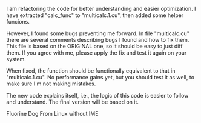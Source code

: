 I am refactoring the code for better understanding and easier optimization.
I have extracted "calc_func" to "multicalc.1.cu", then added some helper funcions.

However, I found some bugs preventing me forward.
In file "multicalc.cu" there are several comments describing bugs I found and how to fix them. 
This file is based on the ORIGINAL one, so it should be easy to just diff them. 
If you agree with me, please apply the fix and test it again on your system.

When fixed, the function should be functionally equivalent to that in "multicalc.1.cu". 
No performance gains yet, but you should test it as well, to make sure I'm not making mistakes.

The new code explains itself, i.e., the logic of this code is easier to follow and understand.
The final version will be based on it. 

Fluorine Dog
From Linux without IME
